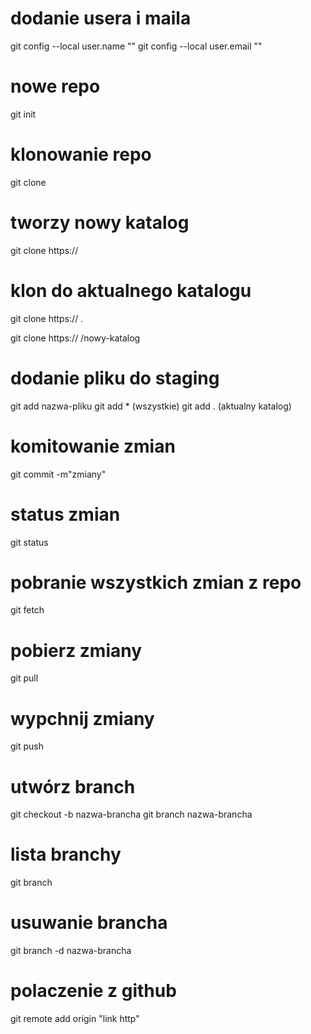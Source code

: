 # dodanie usera i maila
git config --local user.name ""
git config --local user.email ""

# nowe repo
git init

# klonowanie repo
git clone
# tworzy nowy katalog 
git clone https://

# klon do aktualnego katalogu 
git clone https:// .

git clone https:// /nowy-katalog

# dodanie pliku do staging
git add nazwa-pliku
git add *   (wszystkie)
git add .   (aktualny katalog)

# komitowanie zmian
git commit -m"zmiany"

# status zmian
git status

# pobranie wszystkich zmian z repo
git fetch

# pobierz zmiany
git pull

# wypchnij zmiany
git push

# utwórz branch
git checkout -b nazwa-brancha
git branch nazwa-brancha

# lista branchy
git branch 

# usuwanie brancha
git branch -d nazwa-brancha

# polaczenie z github
git remote add origin "link http"
